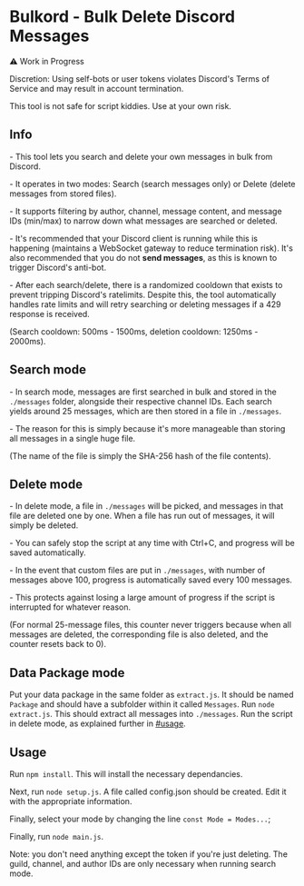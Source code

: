 # Bulkord - Bulk Delete Discord Messages

⚠️ Work in Progress

Discretion: Using self-bots or user tokens violates Discord's Terms of Service and may result in account termination.

This tool is not safe for script kiddies. Use at your own risk.

## Info

\- This tool lets you search and delete your own messages in bulk from Discord.

\- It operates in two modes: Search (search messages only) or Delete (delete messages from stored files).

\- It supports filtering by author, channel, message content, and message IDs (min/max) to narrow down what messages are searched or deleted.

\- It's recommended that your Discord client is running while this is happening (maintains a WebSocket gateway to reduce termination risk). It's also recommended that you do not **send messages**, as this is known to trigger Discord's anti-bot.

\- After each search/delete, there is a randomized cooldown that exists to prevent tripping Discord's ratelimits. Despite this, the tool automatically handles rate limits and will retry searching or deleting messages if a 429 response is received.

(Search cooldown: 500ms - 1500ms, deletion cooldown: 1250ms - 2000ms).

## Search mode

\- In search mode, messages are first searched in bulk and stored in the `./messages` folder, alongside their respective channel IDs. Each search yields around 25 messages, which are then stored in a file in `./messages`.

\- The reason for this is simply because it's more manageable than storing all messages in a single huge file.

(The name of the file is simply the SHA-256 hash of the file contents).

## Delete mode

\- In delete mode, a file in `./messages` will be picked, and messages in that file are deleted one by one. When a file has run out of messages, it will simply be deleted.

\- You can safely stop the script at any time with Ctrl+C, and progress will be saved automatically.

\- In the event that custom files are put in `./messages`, with number of messages above 100, progress is automatically saved every 100 messages.

\- This protects against losing a large amount of progress if the script is interrupted for whatever reason.

(For normal 25-message files, this counter never triggers because when all messages are deleted, the corresponding file is also deleted, and the counter resets back to 0).

## Data Package mode

Put your data package in the same folder as `extract.js`. It should be named `Package` and should have a subfolder within it called `Messages`. Run `node extract.js`. This should extract all messages into `./messages`. Run the script in delete mode, as explained further in [#usage](#usage).

## Usage

Run `npm install`. This will install the necessary dependancies.

Next, run `node setup.js`. A file called config.json should be created. Edit it with the appropriate information.

Finally, select your mode by changing the line `const Mode = Modes...`;

Finally, run `node main.js`.

Note: you don't need anything except the token if you're just deleting. The guild, channel, and author IDs are only necessary when running search mode.
